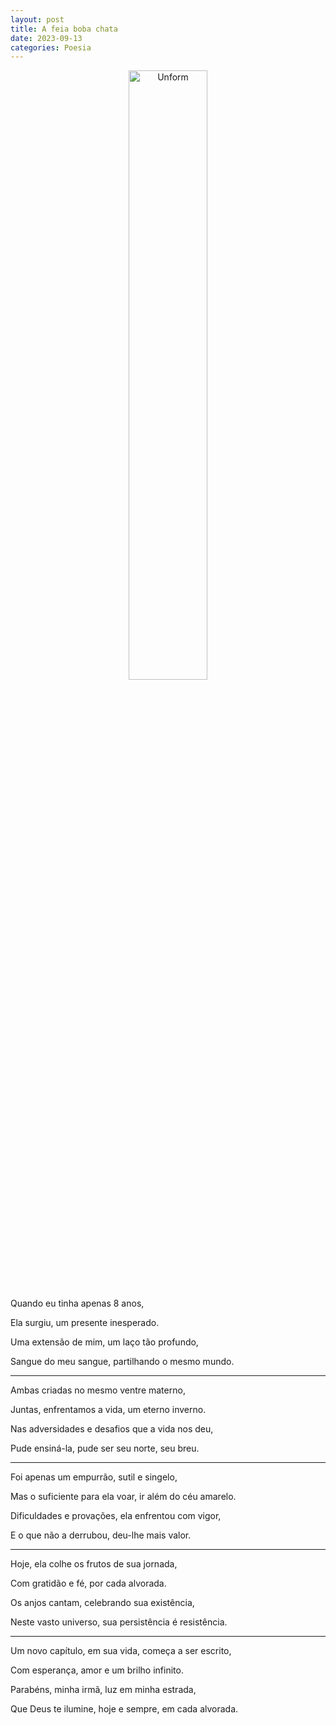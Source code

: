 ```yaml
---
layout: post
title: A feia boba chata
date: 2023-09-13
categories: Poesia
---
```


<p align="center">
<img src="{{ site.baseurl }}/images/2023-09-13-A-feia-boba-chata.png" height="50%" width="50%" alt="Unform" />
</p>

Quando eu tinha apenas 8 anos,

Ela surgiu, um presente inesperado.

Uma extensão de mim, um laço tão profundo,

Sangue do meu sangue, partilhando o mesmo mundo.

---

Ambas criadas no mesmo ventre materno,

Juntas, enfrentamos a vida, um eterno inverno.

Nas adversidades e desafios que a vida nos deu,

Pude ensiná-la, pude ser seu norte, seu breu.

---

Foi apenas um empurrão, sutil e singelo,

Mas o suficiente para ela voar, ir além do céu amarelo.

Dificuldades e provações, ela enfrentou com vigor,

E o que não a derrubou, deu-lhe mais valor.

---

Hoje, ela colhe os frutos de sua jornada,

Com gratidão e fé, por cada alvorada.

Os anjos cantam, celebrando sua existência,

Neste vasto universo, sua persistência é resistência.

---

Um novo capítulo, em sua vida, começa a ser escrito,

Com esperança, amor e um brilho infinito.

Parabéns, minha irmã, luz em minha estrada,

Que Deus te ilumine, hoje e sempre, em cada alvorada.